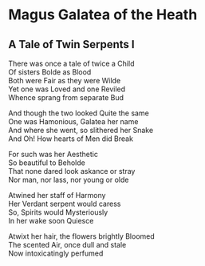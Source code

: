 # Magus Galatea of the Heath

## A Tale of Twin Serpents I

There was once a tale of twice a Child  
Of sisters Bolde as Blood  
Both were Fair as they were Wilde  
Yet one was Loved and one Reviled  
Whence sprang from separate Bud  

And though the two looked Quite the same  
One was Hamonious, Galatea her name  
And where she went, so slithered her Snake  
And Oh! How hearts of Men did Break  

For such was her Aesthetic  
So beautiful to Beholde  
That none dared look askance or stray  
Nor man, nor lass, nor young or olde  

Atwined her staff of Harmony  
Her Verdant serpent would caress  
So, Spirits would Mysteriously  
In her wake soon Quiesce  

Atwixt her hair, the flowers brightly Bloomed  
The scented Air, once dull and stale  
Now intoxicatingly perfumed